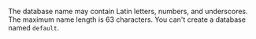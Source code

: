 
The database name may contain Latin letters, numbers, and underscores. The maximum name length is 63 characters. You can't create a database named `default`.
